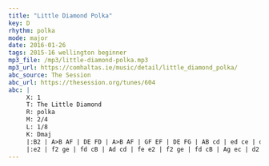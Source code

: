```yaml
---
title: "Little Diamond Polka"
key: D
rhythm: polka
mode: major
date: 2016-01-26
tags: 2015-16 wellington beginner
mp3_file: /mp3/little-diamond-polka.mp3
mp3_url: https://comhaltas.ie/music/detail/little_diamond_polka/
abc_source: The Session
abc_url: https://thesession.org/tunes/604
abc: |
     X: 1
     T: The Little Diamond
     R: polka
     M: 2/4
     L: 1/8
     K: Dmaj
     |:B2 | A>B AF | DE FD | A>B AF | GF EF | DE FG | AB cd | ed ce | d2 :||!
     |:e2 | f2 ge | fd cB | Ad cd | fe e2 | f2 ge | fd cB | Ag ec | d2 :||!
---
```

